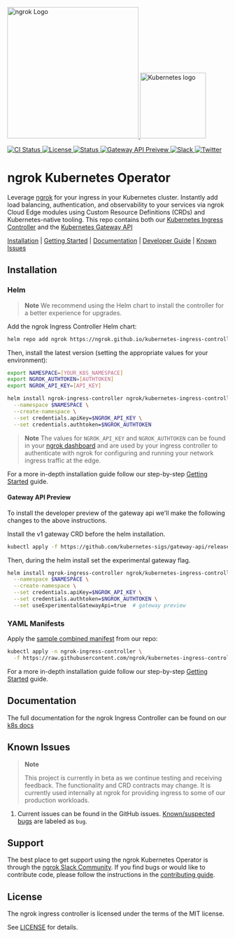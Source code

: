 <p>
  <a href="https://ngrok.com">
    <img src="docs/assets/images/ngrok-blue-lrg.png" alt="ngrok Logo" width="300" url="https://ngrok.com" />
  </a>
  <a href="https://kubernetes.io/">
  <img src="docs/assets/images/Kubernetes-icon-color.svg.png" alt="Kubernetes logo" width="150" />
  </a>
</p>

<p>
  <a href="https://github.com/ngrok/kubernetes-ingress-controller/actions?query=branch%3Amain+event%3Apush">
      <img src="https://github.com/ngrok/kubernetes-ingress-controller/actions/workflows/ci.yaml/badge.svg" alt="CI Status"/>
  </a>
  <a href="https://github.com/ngrok/kubernetes-ingress-controller/blob/master/LICENSE">
    <img src="https://img.shields.io/badge/License-MIT-blue.svg" alt="License"/>
  </a>
  <a href="#features-and-beta-status">
    <img src="https://img.shields.io/badge/Status-Beta-orange.svg" alt="Status"/>
  </a>
   <a href="#gateway-api-status">
    <img src="https://img.shields.io/badge/Gateway_API-preview-rgba(159%2C122%2C234)" alt="Gateway API Preivew"/>
  </a>
  <a href="https://ngrok.com/slack">
    <img src="https://img.shields.io/badge/Join%20Our%20Community-Slack-blue" alt="Slack"/>
  </a>
  <a href="https://twitter.com/intent/follow?screen_name=ngrokHQ">
    <img src="https://img.shields.io/twitter/follow/ngrokHQ.svg?style=social&label=Follow" alt="Twitter"/>
  </a>
</p>

# ngrok Kubernetes Operator


Leverage [ngrok](https://ngrok.com/) for your ingress in your Kubernetes cluster.  Instantly add load balancing, authentication, and observability to your services via ngrok Cloud Edge modules using Custom Resource Definitions (CRDs) and Kubernetes-native tooling. This repo contains both our [Kubernetes Ingress Controller](https://kubernetes.io/docs/concepts/services-networking/ingress/) and the [Kubernetes Gateway API](https://gateway-api.sigs.k8s.io/)


[Installation](#installation) | [Getting Started](https://ngrok.com/docs/using-ngrok-with/k8s/) | [Documentation](#documentation) | [Developer Guide](https://github.com/ngrok/kubernetes-ingress-controller/blob/main/docs/developer-guide/README.md) | [Known Issues](#known-issues)

## Installation

### Helm

> **Note** We recommend using the Helm chart to install the controller for a better experience for upgrades.

Add the ngrok Ingress Controller Helm chart:

```sh
helm repo add ngrok https://ngrok.github.io/kubernetes-ingress-controller
```

Then, install the latest version (setting the appropriate values for your environment):

```sh
export NAMESPACE=[YOUR_K8S_NAMESPACE]
export NGROK_AUTHTOKEN=[AUTHTOKEN]
export NGROK_API_KEY=[API_KEY]

helm install ngrok-ingress-controller ngrok/kubernetes-ingress-controller \
  --namespace $NAMESPACE \
  --create-namespace \
  --set credentials.apiKey=$NGROK_API_KEY \
  --set credentials.authtoken=$NGROK_AUTHTOKEN
```

> **Note** The values for `NGROK_API_KEY` and `NGROK_AUTHTOKEN` can be found in your [ngrok dashboard](https://dashboard.ngrok.com/get-started/setup) and are used by your ingress controller to authenticate with ngrok for configuring and running your network ingress traffic at the edge.

For a more in-depth installation guide follow our step-by-step [Getting Started](https://ngrok.com/docs/using-ngrok-with/k8s/) guide.

#### Gateway API Preview

To install the developer preview of the gateway api we'll make the following changes to the above instructions.

Install the v1 gateway CRD before the helm installation.
```sh
kubectl apply -f https://github.com/kubernetes-sigs/gateway-api/releases/download/v1.0.0/standard-install.yaml
```

Then, during the helm install set the experimental gateway flag.

```sh
helm install ngrok-ingress-controller ngrok/kubernetes-ingress-controller \
  --namespace $NAMESPACE \
  --create-namespace \
  --set credentials.apiKey=$NGROK_API_KEY \
  --set credentials.authtoken=$NGROK_AUTHTOKEN \
  --set useExperimentalGatewayApi=true  # gateway preview
```
### YAML Manifests

Apply the [sample combined manifest](manifest-bundle.yaml) from our repo:

```sh
kubectl apply -n ngrok-ingress-controller \
  -f https://raw.githubusercontent.com/ngrok/kubernetes-ingress-controller/main/manifest-bundle.yaml
```

For a more in-depth installation guide follow our step-by-step [Getting Started](https://ngrok.com/docs/using-ngrok-with/k8s/) guide.

## Documentation

The full documentation for the ngrok Ingress Controller can be found on our [k8s docs](https://ngrok.com/docs/k8s/)

## Known Issues

> **Note** 
>
> This project is currently in beta as we continue testing and receiving feedback. The functionality and CRD contracts may change. It is currently used internally at ngrok for providing ingress to some of our production workloads. 

1. Current issues can be found in the GitHub issues. [Known/suspected bugs](https://github.com/ngrok/kubernetes-ingress-controller/issues?q=is%3Aopen+is%3Aissue+label%3Abug) are labeled as `bug`.

## Support

The best place to get support using the ngrok Kubernetes Operator is through the [ngrok Slack Community](https://ngrok.com/slack). If you find bugs or would like to contribute code, please follow the instructions in the [contributing guide](./docs/CONTRIBUTING.md).

## License

The ngrok ingress controller is licensed under the terms of the MIT license.

See [LICENSE](./LICENSE.txt) for details.

